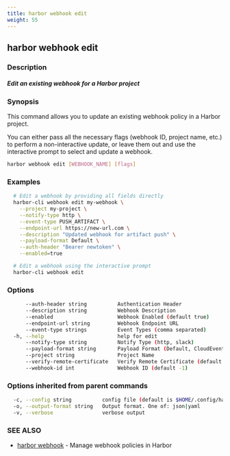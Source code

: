 ```yaml
---
title: harbor webhook edit
weight: 55
---
```

## harbor webhook edit

### Description

##### Edit an existing webhook for a Harbor project

### Synopsis

This command allows you to update an existing webhook policy in a Harbor project.

You can either pass all the necessary flags (webhook ID, project name, etc.) to perform a non-interactive update,
or leave them out and use the interactive prompt to select and update a webhook.

```sh
harbor webhook edit [WEBHOOK_NAME] [flags]
```

### Examples

```sh
  # Edit a webhook by providing all fields directly
  harbor-cli webhook edit my-webhook \
    --project my-project \
    --notify-type http \
    --event-type PUSH_ARTIFACT \
    --endpoint-url https://new-url.com \
    --description "Updated webhook for artifact push" \
    --payload-format Default \
    --auth-header "Bearer newtoken" \
    --enabled=true

  # Edit a webhook using the interactive prompt
  harbor-cli webhook edit
```

### Options

```sh
      --auth-header string          Authentication Header
      --description string          Webhook Description
      --enabled                     Webhook Enabled (default true)
      --endpoint-url string         Webhook Endpoint URL
      --event-type strings          Event Types (comma separated)
  -h, --help                        help for edit
      --notify-type string          Notify Type (http, slack)
      --payload-format string       Payload Format (Default, CloudEvents)
      --project string              Project Name
      --verify-remote-certificate   Verify Remote Certificate (default true)
      --webhook-id int              Webhook ID (default -1)
```

### Options inherited from parent commands

```sh
  -c, --config string          config file (default is $HOME/.config/harbor-cli/config.yaml)
  -o, --output-format string   Output format. One of: json|yaml
  -v, --verbose                verbose output
```

### SEE ALSO

* [harbor webhook](harbor-webhook.md)	 - Manage webhook policies in Harbor

